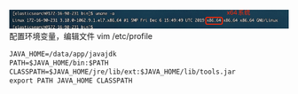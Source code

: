 ![img_2.png](img_2.png)
配置环境变量，编辑文件 vim /etc/profile
```shell
JAVA_HOME=/data/app/javajdk
PATH=$JAVA_HOME/bin:$PATH
CLASSPATH=$JAVA_HOME/jre/lib/ext:$JAVA_HOME/lib/tools.jar
export PATH JAVA_HOME CLASSPATH

```
